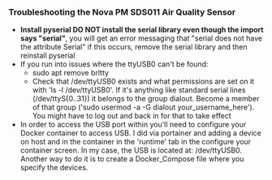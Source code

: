 ### Troubleshooting the Nova PM SDS011 Air Quality Sensor

* **Install pyserial DO NOT install the serial library even though the import says "serial"**, you will get an error messaging that "serial does not have the attribute Serial" if this occurs, remove the serial library and then reinstall pyserial
* If you run into issues where the ttyUSB0 can't be found:
    * sudo apt remove brltty
    * Check that /dev/ttyUSB0 exists and what permissions are set on it with 'ls -l /dev/ttyUSB0'. If it's anything like standard serial lines (/dev/ttyS{0..31}) it belongs to the group dialout. Become a member of that group ('sudo usermod -a -G dialout your_username_here'). You might have to log out and back in for that to take effect
* In order to access the USB port within you'll need to configure your Docker container to access USB. I did via portainer and adding a device on host and in the container in the 'runtime' tab in the configure your container screen. In my case, the USB is located at: /dev/ttyUSB0. Another way to do it is to create a Docker_Compose file where you specify the devices. 